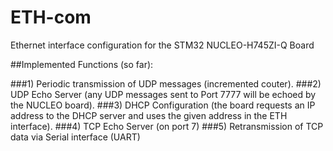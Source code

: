 # ETH-com
Ethernet interface configuration for the STM32 NUCLEO-H745ZI-Q Board

##Implemented Functions (so far):

###1) Periodic transmission of UDP messages (incremented couter).
###2) UDP Echo Server (any UDP messages sent to Port 7777 will be echoed by the NUCLEO board).
###3) DHCP Configuration (the board requests an IP address to the DHCP server and uses the given address in the ETH interface).
###4) TCP Echo Server (on port 7)
###5) Retransmission of TCP data via Serial interface (UART)
